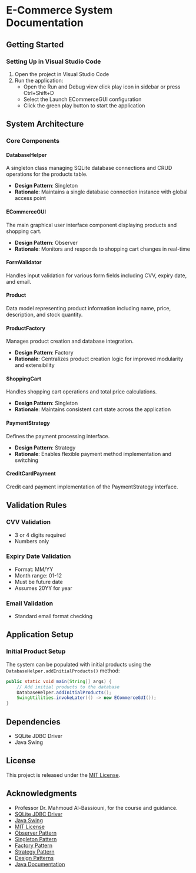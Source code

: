 # E-Commerce System Documentation

## Getting Started

### Setting Up in Visual Studio Code

1. Open the project in Visual Studio Code
2. Run the application:
   - Open the Run and Debug view click play icon in sidebar or press Ctrl+Shift+D
   - Select the Launch ECommerceGUI configuration
   - Click the green play button to start the application

## System Architecture

### Core Components

#### DatabaseHelper

A singleton class managing SQLite database connections and CRUD operations for the products table.

- **Design Pattern**: Singleton
- **Rationale**: Maintains a single database connection instance with global access point

#### ECommerceGUI

The main graphical user interface component displaying products and shopping cart.

- **Design Pattern**: Observer
- **Rationale**: Monitors and responds to shopping cart changes in real-time

#### FormValidator

Handles input validation for various form fields including CVV, expiry date, and email.

#### Product

Data model representing product information including name, price, description, and stock quantity.

#### ProductFactory

Manages product creation and database integration.

- **Design Pattern**: Factory
- **Rationale**: Centralizes product creation logic for improved modularity and extensibility

#### ShoppingCart

Handles shopping cart operations and total price calculations.

- **Design Pattern**: Singleton
- **Rationale**: Maintains consistent cart state across the application

#### PaymentStrategy

Defines the payment processing interface.

- **Design Pattern**: Strategy
- **Rationale**: Enables flexible payment method implementation and switching

#### CreditCardPayment

Credit card payment implementation of the PaymentStrategy interface.

## Validation Rules

### CVV Validation

- 3 or 4 digits required
- Numbers only

### Expiry Date Validation

- Format: MM/YY
- Month range: 01-12
- Must be future date
- Assumes 20YY for year

### Email Validation

- Standard email format checking

## Application Setup

### Initial Product Setup

The system can be populated with initial products using the `DatabaseHelper.addInitialProducts()` method:

```java
public static void main(String[] args) {
    // Add initial products to the database
    DatabaseHelper.addInitialProducts();
    SwingUtilities.invokeLater(() -> new ECommerceGUI());
}
```

## Dependencies

- SQLite JDBC Driver
- Java Swing

## License

This project is released under the [MIT License](https://opensource.org/licenses/MIT).

## Acknowledgments

- Professor Dr. Mahmoud Al-Bassiouni, for the course and guidance.
- [SQLite JDBC Driver](https://sqlite.org/jdbc.html)
- [Java Swing](https://docs.oracle.com/javase/tutorial/uiswing/learn/index.html)
- [MIT License](https://opensource.org/licenses/MIT)
- [Observer Pattern](https://en.wikipedia.org/wiki/Observer_pattern)
- [Singleton Pattern](https://en.wikipedia.org/wiki/Singleton_pattern)
- [Factory Pattern](https://en.wikipedia.org/wiki/Factory_method_pattern)
- [Strategy Pattern](https://en.wikipedia.org/wiki/Strategy_pattern)
- [Design Patterns](https://refactoring.guru/design-patterns)
- [Java Documentation](https://docs.oracle.com/javase/8/docs/api/)
